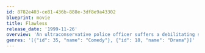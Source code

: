 ```yaml
---
id: 8782e403-ce81-436b-888e-3df8e9a43302
blueprint: movie
title: Flawless
release_date: '1999-11-26'
overview: 'An ultraconservative police officer suffers a debilitating stroke and is assigned to a rehabilitative program that includes singing lessons - with the drag queen next door.'
genres: '[{"id": 35, "name": "Comedy"}, {"id": 18, "name": "Drama"}]'
---
```

